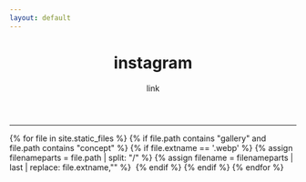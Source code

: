 ```yaml
---
layout: default
---
```

<header>
  <h1>instagram</h1>
  <a>link</a>
</header>

<hr>

<section id="photos">
  {% for file in site.static_files %}
    {% if file.path contains "gallery" and file.path contains "concept" %}
      {% if file.extname == '.webp' %}
        {% assign filenameparts = file.path | split: "/" %}
        {% assign filename = filenameparts | last | replace: file.extname,"" %}
  			<img src="{{ file.path }}" alt="">
      {% endif %}
    {% endif %}
  {% endfor %}
</section>

